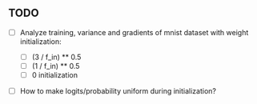 ## TODO

  - [ ] Analyze training, variance and gradients of mnist dataset with weight initialization:

    - [ ]  (3 / f_in) ** 0.5
    - [ ]  (1 / f_in) ** 0.5
    - [ ]  0 initialization

  - [ ] How to make logits/probability uniform during initialization?
